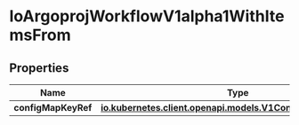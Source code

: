 

# IoArgoprojWorkflowV1alpha1WithItemsFrom


## Properties

Name | Type | Description | Notes
------------ | ------------- | ------------- | -------------
**configMapKeyRef** | [**io.kubernetes.client.openapi.models.V1ConfigMapKeySelector**](io.kubernetes.client.openapi.models.V1ConfigMapKeySelector.md) |  |  [optional]



